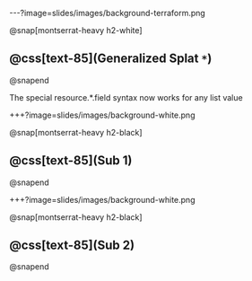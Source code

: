 ---?image=slides/images/background-terraform.png

@snap[montserrat-heavy h2-white]
## @css[text-85](Generalized Splat `*`)
@snapend

The special resource.*.field syntax now works for any list value

+++?image=slides/images/background-white.png

@snap[montserrat-heavy h2-black]
## @css[text-85](Sub 1)
@snapend

+++?image=slides/images/background-white.png

@snap[montserrat-heavy h2-black]
## @css[text-85](Sub 2)
@snapend